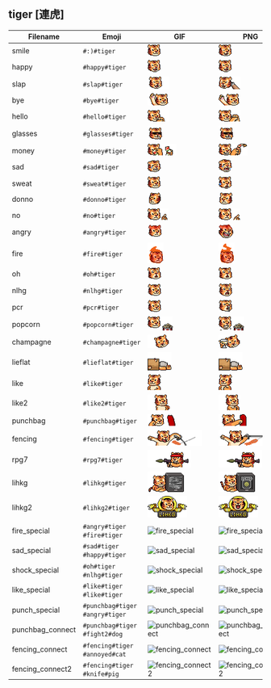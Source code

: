 ## tiger [連虎]
| Filename | Emoji | GIF | PNG |
| --- | --- | --- | --- |
| smile | `#:)#tiger` | ![smile](../../assets/android/faces/tiger/smile.gif) | ![smile](../../assets/android/faces_png/tiger/smile.png) |
| happy | `#happy#tiger` | ![happy](../../assets/android/faces/tiger/happy.gif) | ![happy](../../assets/android/faces_png/tiger/happy.png) |
| slap | `#slap#tiger` | ![slap](../../assets/android/faces/tiger/slap.gif) | ![slap](../../assets/android/faces_png/tiger/slap.png) |
| bye | `#bye#tiger` | ![bye](../../assets/android/faces/tiger/bye.gif) | ![bye](../../assets/android/faces_png/tiger/bye.png) |
| hello | `#hello#tiger` | ![hello](../../assets/android/faces/tiger/hello.gif) | ![hello](../../assets/android/faces_png/tiger/hello.png) |
| glasses | `#glasses#tiger` | ![glasses](../../assets/android/faces/tiger/glasses.gif) | ![glasses](../../assets/android/faces_png/tiger/glasses.png) |
| money | `#money#tiger` | ![money](../../assets/android/faces/tiger/money.gif) | ![money](../../assets/android/faces_png/tiger/money.png) |
| sad | `#sad#tiger` | ![sad](../../assets/android/faces/tiger/sad.gif) | ![sad](../../assets/android/faces_png/tiger/sad.png) |
| sweat | `#sweat#tiger` | ![sweat](../../assets/android/faces/tiger/sweat.gif) | ![sweat](../../assets/android/faces_png/tiger/sweat.png) |
| donno | `#donno#tiger` | ![donno](../../assets/android/faces/tiger/donno.gif) | ![donno](../../assets/android/faces_png/tiger/donno.png) |
| no | `#no#tiger` | ![no](../../assets/android/faces/tiger/no.gif) | ![no](../../assets/android/faces_png/tiger/no.png) |
| angry | `#angry#tiger` | ![angry](../../assets/android/faces/tiger/angry.gif) | ![angry](../../assets/android/faces_png/tiger/angry.png) |
| fire | `#fire#tiger` | ![fire](../../assets/android/faces/tiger/fire.gif) | ![fire](../../assets/android/faces_png/tiger/fire.png) |
| oh | `#oh#tiger` | ![oh](../../assets/android/faces/tiger/oh.gif) | ![oh](../../assets/android/faces_png/tiger/oh.png) |
| nlhg | `#nlhg#tiger` | ![nlhg](../../assets/android/faces/tiger/nlhg.gif) | ![nlhg](../../assets/android/faces_png/tiger/nlhg.png) |
| pcr | `#pcr#tiger` | ![pcr](../../assets/android/faces/tiger/pcr.gif) | ![pcr](../../assets/android/faces_png/tiger/pcr.png) |
| popcorn | `#popcorn#tiger` | ![popcorn](../../assets/android/faces/tiger/popcorn.gif) | ![popcorn](../../assets/android/faces_png/tiger/popcorn.png) |
| champagne | `#champagne#tiger` | ![champagne](../../assets/android/faces/tiger/champagne.gif) | ![champagne](../../assets/android/faces_png/tiger/champagne.png) |
| lieflat | `#lieflat#tiger` | ![lieflat](../../assets/android/faces/tiger/lieflat.gif) | ![lieflat](../../assets/android/faces_png/tiger/lieflat.png) |
| like | `#like#tiger` | ![like](../../assets/android/faces/tiger/like.gif) | ![like](../../assets/android/faces_png/tiger/like.png) |
| like2 | `#like2#tiger` | ![like2](../../assets/android/faces/tiger/like2.gif) | ![like2](../../assets/android/faces_png/tiger/like2.png) |
| punchbag | `#punchbag#tiger` | ![punchbag](../../assets/android/faces/tiger/punchbag.gif) | ![punchbag](../../assets/android/faces_png/tiger/punchbag.png) |
| fencing | `#fencing#tiger` | ![fencing](../../assets/android/faces/tiger/fencing.gif) | ![fencing](../../assets/android/faces_png/tiger/fencing.png) |
| rpg7 | `#rpg7#tiger` | ![rpg7](../../assets/android/faces/tiger/rpg7.gif) | ![rpg7](../../assets/android/faces_png/tiger/rpg7.png) |
| lihkg | `#lihkg#tiger` | ![lihkg](../../assets/android/faces/tiger/lihkg.gif) | ![lihkg](../../assets/android/faces_png/tiger/lihkg.png) |
| lihkg2 | `#lihkg2#tiger` | ![lihkg2](../../assets/android/faces/tiger/lihkg2.gif) | ![lihkg2](../../assets/android/faces_png/tiger/lihkg2.png) |
| fire_special | `#angry#tiger #fire#tiger` | ![fire_special](../assets/faces/tiger/fire_special.gif) | ![fire_special](../assets/faces_png/tiger/fire_special.png) |
| sad_special | `#sad#tiger #happy#tiger` | ![sad_special](../assets/faces/tiger/sad_special.gif) | ![sad_special](../assets/faces_png/tiger/sad_special.png) |
| shock_special | `#oh#tiger #nlhg#tiger` | ![shock_special](../assets/faces/tiger/shock_special.gif) | ![shock_special](../assets/faces_png/tiger/shock_special.png) |
| like_special | `#like#tiger #like#tiger` | ![like_special](../assets/faces/tiger/like_special.gif) | ![like_special](../assets/faces_png/tiger/like_special.png) |
| punch_special | `#punchbag#tiger #angry#tiger` | ![punch_special](../assets/faces/tiger/punch_special.gif) | ![punch_special](../assets/faces_png/tiger/punch_special.png) |
| punchbag_connect | `#punchbag#tiger #fight2#dog` | ![punchbag_connect](../assets/faces/tiger/punchbag_connect.gif) | ![punchbag_connect](../assets/faces_png/tiger/punchbag_connect.png) |
| fencing_connect | `#fencing#tiger #annoyed#cat` | ![fencing_connect](../assets/faces/tiger/fencing_connect.gif) | ![fencing_connect](../assets/faces_png/tiger/fencing_connect.png) |
| fencing_connect2 | `#fencing#tiger #knife#pig` | ![fencing_connect2](../assets/faces/tiger/fencing_connect2.gif) | ![fencing_connect2](../assets/faces_png/tiger/fencing_connect2.png) |

